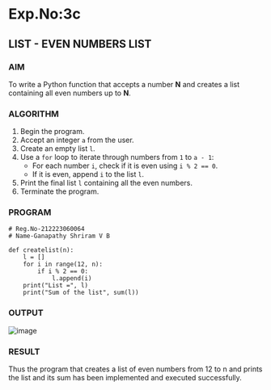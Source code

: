 # Exp.No:3c
## LIST - EVEN NUMBERS LIST

### AIM  
To write a Python function that accepts a number **N** and creates a list containing all even numbers up to **N**.


### ALGORITHM

1. Begin the program.  
2. Accept an integer `a` from the user.  
3. Create an empty list `l`.  
4. Use a `for` loop to iterate through numbers from `1` to `a - 1`:  
   - For each number `i`, check if it is even using `i % 2 == 0`.  
   - If it is even, append `i` to the list `l`.  
5. Print the final list `l` containing all the even numbers.  
6. Terminate the program.

### PROGRAM

```
# Reg.No-212223060064
# Name-Ganapathy Shriram V B

def createlist(n):
    l = []
    for i in range(12, n):
        if i % 2 == 0:
            l.append(i)
    print("List =", l)
    print("Sum of the list", sum(l))

```

### OUTPUT
![image](https://github.com/user-attachments/assets/3053e83d-19d7-4dd9-b433-544978b01c66)


### RESULT
Thus the program that creates a list of even numbers from 12 to n and prints the list and its sum has been implemented and executed successfully.
